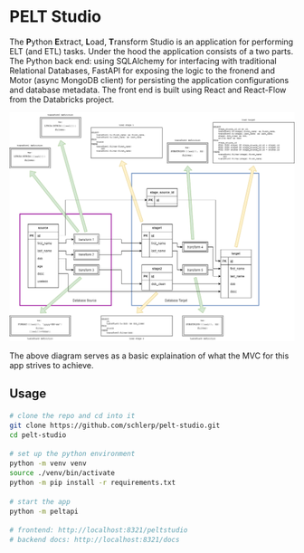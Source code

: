 # PELT Studio

The **P**ython **E**xtract, **L**oad, **T**ransform Studio is an application for performing ELT (and ETL) tasks. Under the hood the application consists of a two parts. The Python back end: using SQLAlchemy for interfacing with traditional Relational Databases, FastAPI for exposing the logic to the fronend and Motor (async MongoDB client) for persisting the application configurations and database metadata. The front end is built using React and React-Flow from the Databricks project.

![PELT Studio example ELT dataflow](./peltstudio_example_flow.png)

The above diagram serves as a basic explaination of what the MVC for this app strives to achieve.

## Usage

```bash
# clone the repo and cd into it
git clone https://github.com/schlerp/pelt-studio.git
cd pelt-studio

# set up the python environment
python -m venv venv
source ./venv/bin/activate
python -m pip install -r requirements.txt

# start the app
python -m peltapi

# frontend: http://localhost:8321/peltstudio
# backend docs: http://localhost:8321/docs
```
